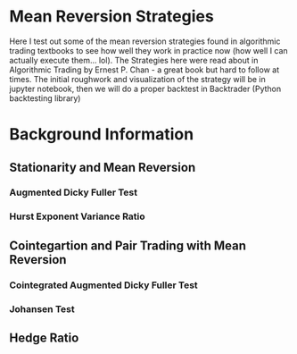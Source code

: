 # Mean Reversion Strategies
Here I test out some of the mean reversion strategies found in algorithmic trading textbooks to see how well they work in practice now (how well I can actually execute them... lol). The Strategies here were read about in Algorithmic Trading by Ernest P. Chan - a great book but hard to follow at times. The initial roughwork and visualization of the strategy will be in jupyter notebook, then we will do a proper backtest in Backtrader (Python backtesting library)

# Background Information

## Stationarity and Mean Reversion


### Augmented Dicky Fuller Test


### Hurst Exponent Variance Ratio



## Cointegartion and Pair Trading with Mean Reversion


### Cointegrated Augmented Dicky Fuller Test



### Johansen Test

## Hedge Ratio
